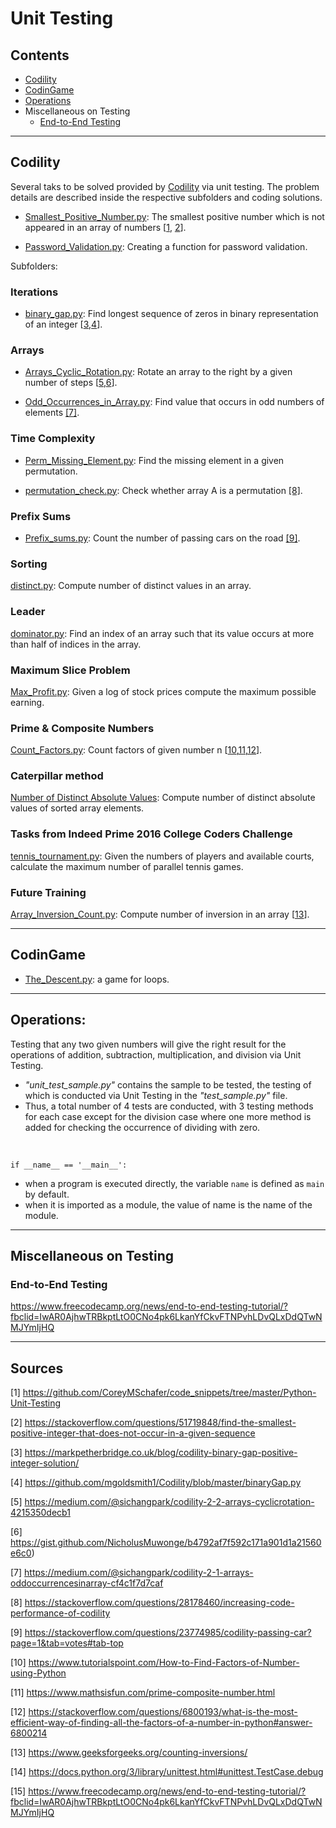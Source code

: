 # Unit Testing

## Contents

* [Codility](https://github.com/dimi-fn/Various-Data-Science-Scripts/tree/main/Unit%20Testing#codility)
* [CodinGame](https://github.com/dimi-fn/Various-Data-Science-Scripts/tree/main/Unit%20Testing#codingame)
* [Operations](https://github.com/dimi-fn/Various-Data-Science-Scripts/tree/main/Unit%20Testing#operations)
* Miscellaneous on Testing
    * [End-to-End Testing](https://github.com/dimi-fn/Various-Data-Science-Scripts/tree/main/Unit%20Testing#end-to-end-testing)

-----

## Codility

Several taks to be solved provided by [Codility](https://app.codility.com/programmers/) via unit testing. The problem details are described inside the respective subfolders and coding solutions.

* [Smallest_Positive_Number.py](https://github.com/dimi-fn/Various-Data-Science-Scripts/blob/main/Unit%20Testing/Codility/Smallest_Positive.py):  The smallest positive number which is not appeared in an array of numbers [[1](https://github.com/CoreyMSchafer/code_snippets/tree/master/Python-Unit-Testing), [2](https://stackoverflow.com/questions/51719848/find-the-smallest-positive-integer-that-does-not-occur-in-a-given-sequence)].


* [Password_Validation.py](https://github.com/dimi-fn/Various-Data-Science-Scripts/blob/main/Unit%20Testing/Codility/Password_Validation.py): Creating a function for password validation.

Subfolders: 

### Iterations
* [binary_gap.py](https://github.com/dimi-fn/Various-Data-Science-Scripts/blob/main/Unit%20Testing/Codility/Iterations/Binary_gap.py): Find longest sequence of zeros in binary representation of an integer [[3](https://markpetherbridge.co.uk/blog/codility-binary-gap-positive-integer-solution/),[4](https://github.com/mgoldsmith1/Codility/blob/master/binaryGap.py)].             


### Arrays
* [Arrays_Cyclic_Rotation.py](https://github.com/dimi-fn/Various-Data-Science-Scripts/blob/main/Unit%20Testing/Codility/Arrays/Arrays_Cyclic_Rotation.py): Rotate an array to the right by a given number of steps [[5](https://medium.com/@sichangpark/codility-2-2-arrays-cyclicrotation-4215350decb1),[6](https://gist.github.com/NicholusMuwonge/b4792af7f592c171a901d1a21560e6c0)].       

* [Odd_Occurrences_in_Array.py](https://github.com/dimi-fn/Various-Data-Science-Scripts/blob/main/Unit%20Testing/Codility/Arrays/Odd_Occurrences_in_Array.py): Find value that occurs in odd numbers of elements [[7]](https://medium.com/@sichangpark/codility-2-1-arrays-oddoccurrencesinarray-cf4c1f7d7caf).

### Time Complexity

* [Perm_Missing_Element.py](https://github.com/dimi-fn/Various-Data-Science-Scripts/blob/main/Unit%20Testing/Codility/Time_Complexity/Perm_Missing_Element.py): Find the missing element in a given permutation.

* [permutation_check.py](https://github.com/dimi-fn/Various-Data-Science-Scripts/blob/main/Unit%20Testing/Codility/Counting_Elements/permutation_check.py): Check whether array A is a permutation [[8]](https://stackoverflow.com/questions/28178460/increasing-code-performance-of-codility).

### Prefix Sums

* [Prefix_sums.py](https://github.com/dimi-fn/Various-Data-Science-Scripts/blob/main/Unit%20Testing/Codility/Prefix_sums/Prefix_sums.py): Count the number of passing cars on the road [[9]](https://stackoverflow.com/questions/23774985/codility-passing-car?page=1&tab=votes#tab-top).        

### Sorting

[distinct.py](https://github.com/dimi-fn/Various-Data-Science-Scripts/blob/main/Unit%20Testing/Codility/Sorting/distinct.py): Compute number of distinct values in an array.

### Leader

[dominator.py](https://github.com/dimi-fn/Various-Data-Science-Scripts/blob/main/Unit%20Testing/Codility/Leader/dominator.py): Find an index of an array such that its value occurs at more than half of indices in the array.

### Maximum Slice Problem

[Max_Profit.py](https://github.com/dimi-fn/Various-Data-Science-Scripts/blob/main/Unit%20Testing/Codility/Maximum_Slice_Problem/Max_Profit.py): Given a log of stock prices compute the maximum possible earning.

### Prime & Composite Numbers

[Count_Factors.py](https://github.com/dimi-fn/Various-Data-Science-Scripts/blob/main/Unit%20Testing/Codility/Prime_and_Composite_Numbers/Count_Factors.py): Count factors of given number n [[10](https://www.tutorialspoint.com/How-to-Find-Factors-of-Number-using-Python),[11](https://www.mathsisfun.com/prime-composite-number.html),[12](
    https://stackoverflow.com/questions/6800193/what-is-the-most-efficient-way-of-finding-all-the-factors-of-a-number-in-python#answer-6800214)].
    

### Caterpillar method

[Number of Distinct Absolute Values](https://github.com/dimi-fn/Various-Data-Science-Scripts/tree/main/Unit%20Testing/Codility/Caterpillar_method): Compute number of distinct absolute values of sorted array elements.

### Tasks from Indeed Prime 2016 College Coders Challenge

[tennis_tournament.py](https://github.com/dimi-fn/Various-Data-Science-Scripts/blob/main/Unit%20Testing/Codility/Tasks_from_Indeed_Prime_2016_College_Coders_Challenge/tennis_tournament.py): Given the numbers of players and available courts, calculate the maximum number of parallel tennis games.

### Future Training
[Array_Inversion_Count.py](https://github.com/dimi-fn/Various-Data-Science-Scripts/blob/main/Unit%20Testing/Codility/Future_Training/Array_Inversion_Count.py): Compute number of inversion in an array [[13](https://www.geeksforgeeks.org/counting-inversions/)].


------

## CodinGame

* [The_Descent.py](https://github.com/dimi-fn/Various-Data-Science-Scripts/blob/main/Unit%20Testing/CodinGame/The%20Descent/The_Descent.py): a game for loops.

-----

## Operations:

Testing that any two given numbers will give the right result for the operations of addition, subtraction, multiplication, and division via Unit Testing.
* _"unit_test_sample.py"_ contains the sample to be tested, the testing of which is conducted via Unit Testing in the _"test_sample.py"_ file.
* Thus, a total number of 4 tests are conducted, with 3 testing methods for each case except for the division case where one more method is added for checking the occurrence of dividing with zero.

<br>

`if __name__ == '__main__':`

* when a program is executed directly, the variable `name` is defined as `main` by default.
* when it is imported as a module, the value of name is the name of the module.

----

## Miscellaneous on Testing

### End-to-End Testing

https://www.freecodecamp.org/news/end-to-end-testing-tutorial/?fbclid=IwAR0AjhwTRBkptLtO0CNo4pk6LkanYfCkvFTNPvhLDvQLxDdQTwNMJYmIjHQ

---------

## Sources

[1] https://github.com/CoreyMSchafer/code_snippets/tree/master/Python-Unit-Testing

[2] https://stackoverflow.com/questions/51719848/find-the-smallest-positive-integer-that-does-not-occur-in-a-given-sequence

[3] https://markpetherbridge.co.uk/blog/codility-binary-gap-positive-integer-solution/

[4] https://github.com/mgoldsmith1/Codility/blob/master/binaryGap.py

[5] https://medium.com/@sichangpark/codility-2-2-arrays-cyclicrotation-4215350decb1

[6] https://gist.github.com/NicholusMuwonge/b4792af7f592c171a901d1a21560e6c0)

[7] https://medium.com/@sichangpark/codility-2-1-arrays-oddoccurrencesinarray-cf4c1f7d7caf

[8] https://stackoverflow.com/questions/28178460/increasing-code-performance-of-codility

[9] https://stackoverflow.com/questions/23774985/codility-passing-car?page=1&tab=votes#tab-top

[10] https://www.tutorialspoint.com/How-to-Find-Factors-of-Number-using-Python

[11] https://www.mathsisfun.com/prime-composite-number.html

[12] https://stackoverflow.com/questions/6800193/what-is-the-most-efficient-way-of-finding-all-the-factors-of-a-number-in-python#answer-6800214

[13] https://www.geeksforgeeks.org/counting-inversions/

[14] https://docs.python.org/3/library/unittest.html#unittest.TestCase.debug

[15] https://www.freecodecamp.org/news/end-to-end-testing-tutorial/?fbclid=IwAR0AjhwTRBkptLtO0CNo4pk6LkanYfCkvFTNPvhLDvQLxDdQTwNMJYmIjHQ